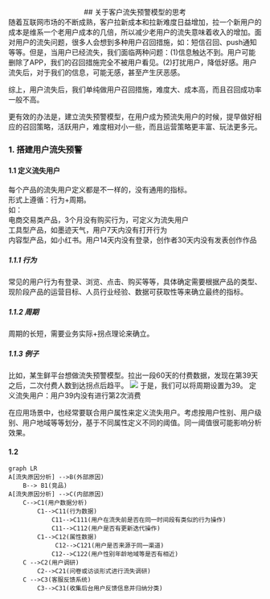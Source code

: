 <center>## 关于客户流失预警模型的思考</center>
随着互联网市场的不断成熟，客户拉新成本和拉新难度日益增加，拉一个新用户的成本是维系一个老用户成本的几倍，所以减少老用户的流失意味着收入的增加。面对用户的流失问题，很多人会想到多种用户召回措施，如：短信召回、push通知等等。但是，当用户已经流失，我们面临两种问题：(1)信息触达不到。用户可能删除了APP，我们的召回措施完全不被用户看见。(2)打扰用户，降低好感。用户流失后，对于我们的信息，可能无感，甚至产生厌恶感。  

综上，用户流失后，我们单纯做用户召回措施，难度大、成本高，而且召回成功率一般不高。  

更有效的办法是，建立流失预警模型，在用户成为预流失用户的时候，提早做好相应的召回策略，活跃用户，难度相对小一些，而且运营策略更丰富、玩法更多元。  
>
### 1. 搭建用户流失预警
#### 1.1 定义流失用户
每个产品的流失用户定义都是不一样的，没有通用的指标。  
形式上遵循：行为+周期。  
如：    
电商交易类产品，3个月没有购买行为，可定义为流失用户   
工具型产品，如墨迹天气，用户7天内没有打开行为  
内容型产品，如小红书。用户14天内没有登录，创作者30天内没有发表创作作品  

##### 1.1.1 行为
常见的用户行为有登录、浏览、点击、购买等等，具体确定需要根据产品的类型、现阶段产品的运营目标、人员行业经验、数据可获取性等来确立最终的指标。

##### 1.1.2 周期
周期的长短，需要业务实际+拐点理论来确立。  

##### 1.1.3 例子
比如，某生鲜平台想做流失预警模型。拉出一段60天的付费数据，发现在第39天之后，二次付费人数到达拐点后趋平。
![](
https://ae02.alicdn.com/kf/U93cf5003545a44cbafa5adace7f8d6d7v.jpg)
于是，我们可以将周期设置为39。
定义流失用户：用户39内没有进行第2次消费

在应用场景中，也经常要联合用户属性来定义流失用户。考虑按用户性别、用户级别、用户地域等等划分，基于不同属性定义不同的阈值。同一阈值很可能影响分析效果。  
#### 1.2 

```mermaid
graph LR
A[流失原因分析] -->B(外部原因)
    B--> B1(竞品)
A[流失原因分析] -->C(内部原因)
    C-->C1(用户数据分析)
        C1-->C11(行为数据)
            C11-->C111(用户在流失前是否在同一时间段有类似的行为操作)
            C11-->C112(用户是否有更新迭代操作)
        C1-->C12(属性数据)
             C12-->C121(用户是否来源于同一渠道)
            C12-->C122(用户性别年龄地域等是否有相近)
    C -->C2(用户调研)
        C2-->C21(问卷或访谈形式进行流失调研)
    C -->C3(客服反馈系统)
        C3-->C31(收集后台用户反馈信息并归纳分类)
```



